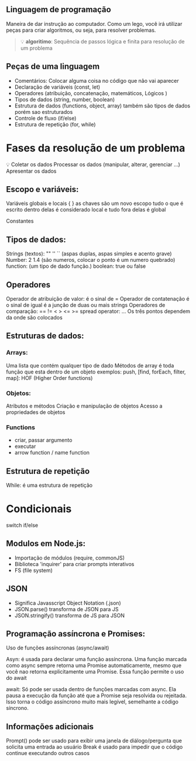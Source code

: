    ## Linguagem de programação

   Maneira de dar instrução ao computador.
   Como um lego, você irá utilizar peças para criar algoritmos, ou seja, para resolver problemas.

   >  💡 **algoritimo**: Sequência de passos lógica e finita para resolução de um problema

  ## Peças de uma linguagem

   - Comentários: Colocar alguma coisa no código que não vai aparecer
   - Declaração de variáveis (const, let)
   - Operadores (atribuição, concatenação, matemáticos, Lógicos )
   - Tipos de dados (string, number, boolean)
   - Estrutura de dados (functions, object, array) também são tipos de dados porém sao estruturados
   - Controle de fluxo (if/else)
   - Estrutura de repetição (for, while)

   # Fases da resolução de um problema
   💡 
   Coletar os dados
   Processar os dados (manipular, alterar, gerenciar ...)
   Apresentar os dados 

   ## Escopo e variáveis:
   
   Variáveis globais e locais { } as chaves são um novo escopo tudo o que é escrito 
   dentro delas é considerado local e tudo fora delas é global

   Constantes

   ## Tipos de dados:

   Strings (textos): "" '' `` (aspas duplas, aspas simples e acento grave)
   Number: 2 1.4 (são numeros, colocar o ponto é um numero quebrado)
   function: (um tipo de dado função.)
   boolean: true ou false

   ## Operadores

   Operador de atribuição de valor: é o sinal de = 
   Operador de contatenação é o sinal de igual é a junção de duas ou mais strings 
   Operadores de comparação: ==  !=  < >  <=  >=
   spread operator: ... Os três pontos dependem da onde são colocados
   
   ## Estruturas de dados:

   ### Arrays: 

   Uma lista que contém qualquer tipo de dado
   Métodos de array é toda função que esta dentro de um objeto
   exemplos: push, [find, forEach, filter, map]: HOF (Higher Order functions)

   ### Objetos:
   
   Atributos e métodos
   Criação e manipulação de objetos
   Acesso a propriedades de objetos 

   ### Functions
   - criar, passar argumento
   - executar 
   - arrow function / name function

   ## Estrutura de repetição

   While: é uma estrutura de repetição

   # Condicionais 
   
   switch
   if/else

   ## Modulos em Node.js:

   - Importação de módulos (require, commonJS)
   - Biblioteca 'inquirer' para criar prompts interativos
   - FS (file system) 

   ## JSON 

   - Significa Javasscript Object Notation (.json)
   - JSON.parse() transforma de JSON para JS
   - JSON.stringify() transforma de JS para JSON

   ## Programação assíncrona e Promises:

   Uso de funções assíncronas (async/await) 

   Asyn: é usada para declarar uma função assíncrona. Uma função marcada como async sempre retorna uma Promise
   automaticamente, mesmo que você nao retorna explicitamente uma Promise. Essa função permite o uso do await

   await: Só pode ser usada dentro de funções marcadas com async. Ela pausa a execução da função até que a 
   Promise seja resolvida ou rejeitada. Isso torna o código assíncrono muito mais legível, semelhante a código
   síncrono. 

   ## Informações adicionais
   Prompt() pode ser usado para exibir uma janela de diálogo/pergunta que solicita uma entrada   ao usuário
   Break é usado para impedir que o código continue executando outros casos




